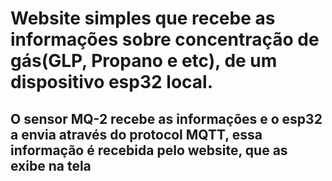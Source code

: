 # Website simples que recebe as informações sobre concentração de gás(GLP, Propano e etc), de um dispositivo esp32 local.
## O sensor MQ-2 recebe as informações e o esp32 a envia através do protocol MQTT, essa informação é recebida pelo website, que as exibe na tela
